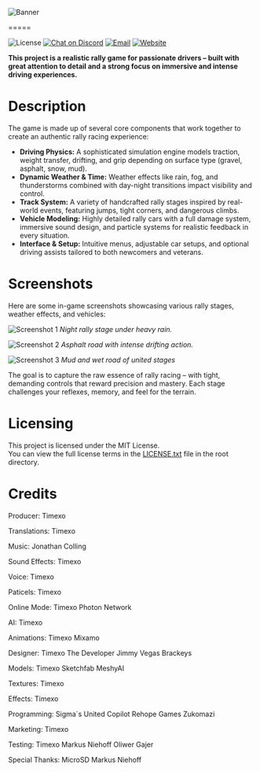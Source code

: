 ![Banner](https://assets.onecompiler.app/432jwxm7x/43h9k246n/InShot_20250509_223322318.jpg)

=====

![License](https://img.shields.io/badge/License-MIT-green.svg)
[![Chat on Discord](https://img.shields.io/badge/Discord-5865f2?logo=discord&logoColor=white)](https://discord.gg/9YKC3e2s4N)
[![Email](https://img.shields.io/badge/Email-support@timexostudios.wuaze.com-blue?logo=gmail&logoColor=white)](mailto:support@timexostudios.wuaze.com)
[![Website](https://img.shields.io/badge/Website-timexostudios.wuaze.com-black?logo=firefox-browser&logoColor=white)](https://timexostudios.wuaze.com)

**This project is a realistic rally game for passionate drivers – built with great attention to detail and a strong focus on immersive and intense driving experiences.**

Description
=====

The game is made up of several core components that work together to create an authentic rally racing experience:

* **Driving Physics:** A sophisticated simulation engine models traction, weight transfer, drifting, and grip depending on surface type (gravel, asphalt, snow, mud).
* **Dynamic Weather & Time:** Weather effects like rain, fog, and thunderstorms combined with day-night transitions impact visibility and control.
* **Track System:** A variety of handcrafted rally stages inspired by real-world events, featuring jumps, tight corners, and dangerous climbs.
* **Vehicle Modeling:** Highly detailed rally cars with a full damage system, immersive sound design, and particle systems for realistic feedback in every situation.
* **Interface & Setup:** Intuitive menus, adjustable car setups, and optional driving assists tailored to both newcomers and veterans.

Screenshots
=====

Here are some in-game screenshots showcasing various rally stages, weather effects, and vehicles:

![Screenshot 1](https://assets.onecompiler.app/432jwxm7x/43ke2nmjg/Screenshot%202025-05-31%20231822.png)
*Night rally stage under heavy rain.*

![Screenshot 2](https://assets.onecompiler.app/432jwxm7x/43ke2nmjg/Screenshot%202025-05-31%20231630.png)
*Asphalt road with intense drifting action.*

![Screenshot 3](https://assets.onecompiler.app/432jwxm7x/43ke2nmjg/Screenshot%202025-05-31%20231255.png)
*Mud and wet road of united stages*

<!-- Replace the above "LINK_TO_IMAGE_X" with your actual image URLs. -->

The goal is to capture the raw essence of rally racing – with tight, demanding controls that reward precision and mastery. Each stage challenges your reflexes, memory, and feel for the terrain.

Licensing
=====

This project is licensed under the MIT License.  
You can view the full license terms in the [LICENSE.txt](LICENSE.txt) file in the root directory.

Credits
=====

Producer: Timexo

Translations: Timexo

Music: Jonathan Colling

Sound Effects: Timexo

Voice: Timexo

Paticels: Timexo

Online Mode: Timexo
             Photon Network

AI: Timexo

Animations: Timexo
            Mixamo

Designer: Timexo
          The Developer
          Jimmy Vegas
          Brackeys

Models: Timexo
        Sketchfab
        MeshyAI

Textures: Timexo

Effects: Timexo

Programming: Sigma´s United
             Copilot
             Rehope Games
             Zukomazi

Marketing: Timexo

Testing: Timexo
         Markus Niehoff
         Oliwer Gajer

Special Thanks: MicroSD
                Markus Niehoff
